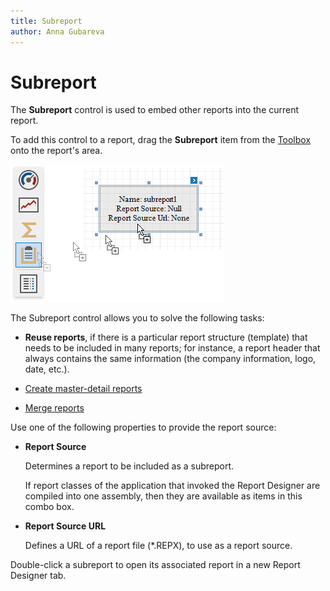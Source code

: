 ```yaml
---
title: Subreport
author: Anna Gubareva
---
```

# Subreport

The **Subreport** control is used to embed other reports into the current report.

To add this control to a report, drag the **Subreport** item from the [Toolbox](../../report-designer-tools/toolbox.md) onto the report's area.

![](../../../../../images/eurd-win-add-subreport-to-report.png)

The Subreport control allows you to solve the following tasks:

* **Reuse reports**, if there is a particular report structure (template) that needs to be included in many reports; for instance, a report header that always contains the same information (the company information, logo, date, etc.).

* [Create master-detail reports](../../create-popular-reports/create-a-master-detail-report-use-subreports.md)
* [Merge reports](../../merge-reports.md)

Use one of the following properties to provide the report source:

* **Report Source**

    Determines a report to be included as a subreport.

    If report classes of the application that invoked the Report Designer are compiled into one assembly, then they are available as items in this combo box.

* **Report Source URL**

    Defines a URL of a report file (*.REPX), to use as a report source.

Double-click a subreport to open its associated report in a new Report Designer tab.